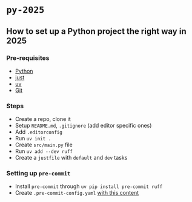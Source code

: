 # `py-2025`

## How to set up a Python project the right way in 2025

### Pre-requisites

- [Python](https://www.python.org/downloads/)
- [just](https://github.com/casey/just#installation)
- [uv](https://docs.astral.sh/uv)
- [Git](https://git-scm.com/downloads)

### Steps

- Create a repo, clone it
- Setup `README.md`, `.gitignore` (add editor specific ones)
- Add `.editorconfig`
- Run `uv init .`
- Create `src/main.py` file
- Run `uv add --dev ruff`
- Create a `justfile` with `default` and `dev` tasks

### Setting up `pre-commit`

- Install `pre-commit` through `uv pip install pre-commit ruff`
- Create `.pre-commit-config.yaml` [with this content](https://github.com/astral-sh/uv-pre-commit?tab=readme-ov-file#using-uv-with-pre-commit)

